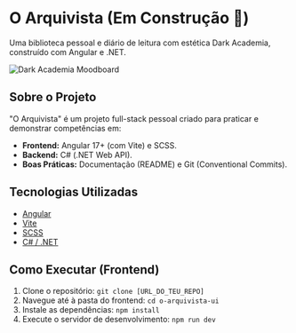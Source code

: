 # O Arquivista (Em Construção 🚧)

Uma biblioteca pessoal e diário de leitura com estética Dark Academia, construído com Angular e .NET.

![Dark Academia Moodboard](https://i.imgur.com/example.jpg) 
## Sobre o Projeto

"O Arquivista" é um projeto full-stack pessoal criado para praticar e demonstrar competências em:
* **Frontend:** Angular 17+ (com Vite) e SCSS.
* **Backend:** C# (.NET Web API).
* **Boas Práticas:** Documentação (README) e Git (Conventional Commits).

## Tecnologias Utilizadas

* [Angular](https://angular.io/)
* [Vite](https://vitejs.dev/)
* [SCSS](https://sass-lang.com/)
* [C# / .NET](https://dotnet.microsoft.com/)

## Como Executar (Frontend)

1.  Clone o repositório: `git clone [URL_DO_TEU_REPO]`
2.  Navegue até à pasta do frontend: `cd o-arquivista-ui`
3.  Instale as dependências: `npm install`
4.  Execute o servidor de desenvolvimento: `npm run dev`